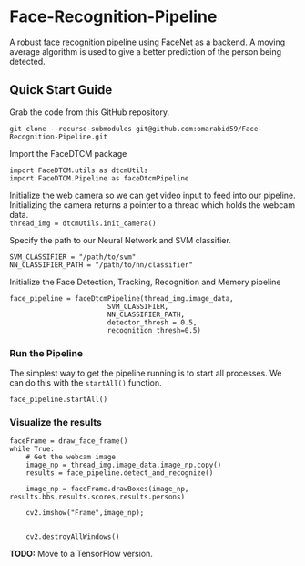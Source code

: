 # Face-Recognition-Pipeline
A robust face recognition pipeline using FaceNet as a backend. A moving average algorithm is used to give a better prediction of the person being detected.


## Quick Start Guide
Grab the code from this GitHub repository.  

```git clone --recurse-submodules git@github.com:omarabid59/Face-Recognition-Pipeline.git```

Import the FaceDTCM package  
```
import FaceDTCM.utils as dtcmUtils
import FaceDTCM.Pipeline as faceDtcmPipeline
```

Initialize the web camera so we can get video input to feed into our pipeline. Initializing the camera returns a pointer to a thread which holds the webcam data.  
```thread_img = dtcmUtils.init_camera()```

Specify the path to our Neural Network and SVM classifier.  
```
SVM_CLASSIFIER = "/path/to/svm"
NN_CLASSIFIER_PATH = "/path/to/nn/classifier"
```
Initialize the Face Detection, Tracking, Recognition and Memory pipeline  
```
face_pipeline = faceDtcmPipeline(thread_img.image_data,
                        SVM_CLASSIFIER,
                        NN_CLASSIFIER_PATH,
                        detector_thresh = 0.5,
                        recognition_thresh=0.5)
```

### Run the Pipeline
The simplest way to get the pipeline running is to start all processes. We can do this with the ``startAll()`` function.
```
face_pipeline.startAll()
```

### Visualize the results
```
faceFrame = draw_face_frame()
while True:
    # Get the webcam image
    image_np = thread_img.image_data.image_np.copy()
    results = face_pipeline.detect_and_recognize()

    image_np = faceFrame.drawBoxes(image_np, results.bbs,results.scores,results.persons)
    
    cv2.imshow("Frame",image_np);


    cv2.destroyAllWindows()
```

**TODO:** Move to a TensorFlow version.
